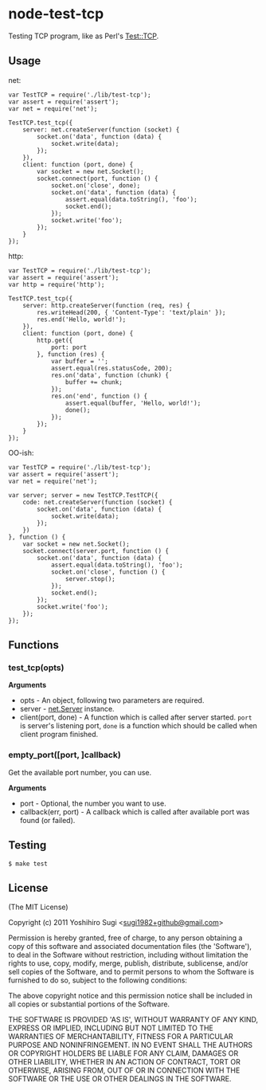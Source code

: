 # node-test-tcp #

Testing TCP program, like as Perl's [Test::TCP](http://search.cpan.org/~tokuhirom/Test-TCP/).

## Usage ##

net:

    var TestTCP = require('./lib/test-tcp');
    var assert = require('assert');
    var net = require('net');
    
    TestTCP.test_tcp({
        server: net.createServer(function (socket) {
            socket.on('data', function (data) {
                socket.write(data);
            });
        }),
        client: function (port, done) {
            var socket = new net.Socket();
            socket.connect(port, function () {
                socket.on('close', done);
                socket.on('data', function (data) {
                    assert.equal(data.toString(), 'foo');
                    socket.end();
                });
                socket.write('foo');
            });
        }
    });

http:

    var TestTCP = require('./lib/test-tcp');
    var assert = require('assert');
    var http = require('http');
    
    TestTCP.test_tcp({
        server: http.createServer(function (req, res) {
            res.writeHead(200, { 'Content-Type': 'text/plain' });
            res.end('Hello, world!');
        }),
        client: function (port, done) {
            http.get({
                port: port
            }, function (res) {
                var buffer = '';
                assert.equal(res.statusCode, 200);
                res.on('data', function (chunk) {
                    buffer += chunk;
                });
                res.on('end', function () {
                    assert.equal(buffer, 'Hello, world!');
                    done();
                });
            });
        }
    });

OO-ish:

    var TestTCP = require('./lib/test-tcp');
    var assert = require('assert');
    var net = require('net');
    
    var server; server = new TestTCP.TestTCP({
        code: net.createServer(function (socket) {
            socket.on('data', function (data) {
                socket.write(data);
            });
        })
    }, function () {
        var socket = new net.Socket();
        socket.connect(server.port, function () {
            socket.on('data', function (data) {
                assert.equal(data.toString(), 'foo');
                socket.on('close', function () {
                    server.stop();
                });
                socket.end();
            });
            socket.write('foo');
        });
    });

## Functions ##

### test_tcp(opts) ###

__Arguments__

* opts - An object, following two parameters are required.
 * server - [net.Server](http://nodejs.org/docs/v0.4.12/api/net.html#net.Server) instance.
 * client(port, done) - A function which is called after server started. `port` is server's listening port, `done` is a function which should be called when client program finished.

### empty_port([port, ]callback) ###

Get the available port number, you can use.

__Arguments__

* port - Optional, the number you want to use.
* callback(err, port) - A callback which is called after available port was found (or failed).

## Testing ##

    $ make test

## License ##

(The MIT License)

Copyright (c) 2011 Yoshihiro Sugi &lt;sugi1982+github@gmail.com&gt;

Permission is hereby granted, free of charge, to any person obtaining
a copy of this software and associated documentation files (the
'Software'), to deal in the Software without restriction, including
without limitation the rights to use, copy, modify, merge, publish,
distribute, sublicense, and/or sell copies of the Software, and to
permit persons to whom the Software is furnished to do so, subject to
the following conditions:

The above copyright notice and this permission notice shall be
included in all copies or substantial portions of the Software.

THE SOFTWARE IS PROVIDED 'AS IS', WITHOUT WARRANTY OF ANY KIND,
EXPRESS OR IMPLIED, INCLUDING BUT NOT LIMITED TO THE WARRANTIES OF
MERCHANTABILITY, FITNESS FOR A PARTICULAR PURPOSE AND NONINFRINGEMENT.
IN NO EVENT SHALL THE AUTHORS OR COPYRIGHT HOLDERS BE LIABLE FOR ANY
CLAIM, DAMAGES OR OTHER LIABILITY, WHETHER IN AN ACTION OF CONTRACT,
TORT OR OTHERWISE, ARISING FROM, OUT OF OR IN CONNECTION WITH THE
SOFTWARE OR THE USE OR OTHER DEALINGS IN THE SOFTWARE.

